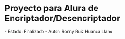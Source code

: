 <h1>Proyecto para Alura de Encriptador/Desencriptador</h1>
- Estado: Finalizado
- Autor: Ronny Ruiz Huanca Llano
